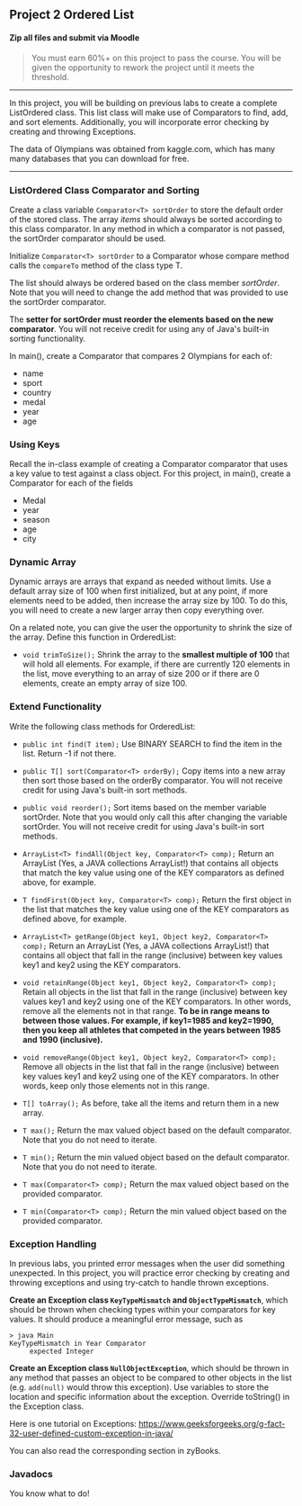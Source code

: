## Project 2 Ordered List
#### Zip all files and submit via Moodle

> You must earn 60%+ on this project to pass the course. You will be given the opportunity to rework the project until it meets the threshold.

<hr>

In this project, you will be building on previous labs to create a complete ListOrdered class. This list class will make use of Comparators to find, add, and sort elements. Additionally, you will incorporate error checking by creating and throwing Exceptions.

The data of Olympians was obtained from kaggle.com, which has many many databases that you can download for free.

<hr>

### ListOrdered Class Comparator and Sorting

Create a class variable `Comparator<T> sortOrder` to store the default order of the stored class. The array _items_ should always be sorted according to this class comparator. In any method in which a comparator is not passed, the sortOrder comparator should be used.

Initialize `Comparator<T> sortOrder` to a Comparator<T> whose compare method calls the `compareTo` method of the class type T.

The list should always be ordered based on the class member _sortOrder_. Note that you will need to change the add method that was provided to use the sortOrder comparator.

The **setter for sortOrder must reorder the elements based on the new comparator**. You will not receive credit for using any of Java's built-in sorting functionality.

In main(), create a Comparator<Olympian> that compares 2 Olympians for each of:
- name
- sport
- country
- medal
- year
- age


### Using Keys

Recall the in-class example of creating a Comparator<Object> comparator that uses a key value to test against a class object. For this project, in main(), create a Comparator<Object> for each of the fields

- Medal
- year
- season
- age
- city

### Dynamic Array

Dynamic arrays are arrays that expand as needed without limits. Use a default array size of 100 when first initialized, but at any point, if more elements need to be added, then increase the array size by 100. To do this, you will need to create a new larger array then copy everything over.

On a related note, you can give the user the opportunity to shrink the size of the array. Define this function in OrderedList:

- `void trimToSize();`
  Shrink the array to the **smallest multiple of 100** that will hold all elements. For example, if there are currently 120 elements in the list, move everything to an array of size 200 or if there are 0 elements, create an empty array of size 100.

### Extend Functionality

Write the following class methods for OrderedList:

- `public int find(T item);`
	Use BINARY SEARCH to find the item in the list. Return -1 if not there.

- `public T[] sort(Comparator<T> orderBy);`
Copy items into a new array then sort those based on the orderBy comparator. You will not receive credit for using Java's built-in sort methods.

- `public void reorder();`
  Sort items based on the member variable sortOrder. Note that you would only call this after changing the variable sortOrder. You will not receive credit for using Java's built-in sort methods.

- `ArrayList<T> findAll(Object key, Comparator<T> comp);`
  Return an ArrayList (Yes, a JAVA collections ArrayList!) that contains all objects that match the key value using one of the KEY comparators as defined above, for example.

- `T findFirst(Object key, Comparator<T> comp);`
  Return the first object in the list that matches the key value using one of the KEY comparators as defined above, for example.

- `ArrayList<T> getRange(Object key1, Object key2, Comparator<T> comp);`
  Return an ArrayList (Yes, a JAVA collections ArrayList!) that contains all object that fall in the range (inclusive) between key values key1 and key2 using the KEY comparators.

- `void retainRange(Object key1, Object key2, Comparator<T> comp);`
  Retain all objects in the list that fall in the range (inclusive) between key values key1 and key2 using one of the KEY comparators. In other words, remove all the elements not in that range. **To be in range means to between those values. For example, if key1=1985 and key2=1990, then you keep all athletes that competed in the years between 1985 and 1990 (inclusive).**

- `void removeRange(Object key1, Object key2, Comparator<T> comp);`
	  Remove all objects in the list that fall in the range (inclusive) between key values key1 and key2 using one of the KEY comparators. In other words, keep only those elements not in this range.

 - `T[] toArray();`
  As before, take all the items and return them in a new array.

- `T max();`
  Return the max valued object based on the default comparator. Note that you do not need to iterate.

- `T min();`
  Return the min valued object based on the default comparator. Note that you do not need to iterate.

- `T max(Comparator<T> comp);`
  Return the max valued object based on the provided comparator.

- `T min(Comparator<T> comp);`
  Return the min valued object based on the provided comparator.

### Exception Handling

In previous labs, you printed error messages when the user did something unexpected. In this project, you will practice error checking by creating and throwing exceptions and using try-catch to handle thrown exceptions.

**Create an Exception class `KeyTypeMismatch` and `ObjectTypeMismatch`**, which should be thrown when checking types within your comparators for key values. It should produce a meaningful error message, such as

```
> java Main
KeyTypeMismatch in Year Comparator
     expected Integer
```

**Create an Exception class `NullObjectException`**, which should be thrown in any method that passes an object to be compared to other objects in the list (e.g. `add(null)` would throw this exception). Use variables to store the location and specific information about the exception. Override toString() in the Exception class.

Here is one tutorial on Exceptions: https://www.geeksforgeeks.org/g-fact-32-user-defined-custom-exception-in-java/

You can also read the corresponding section in zyBooks.

### Javadocs

You know what to do!
